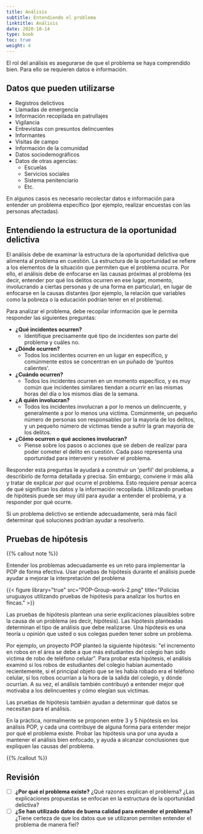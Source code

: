 ```yaml
---
title: Análisis
subtitle: Entendiendo el problema
linktitle: Análisis
date: 2020-10-14
type: book
toc: true
weight: 4
---
```


El rol del análisis es asegurarse de que el problema se haya comprendido bien. Para ello se requieren datos e información.

## Datos que pueden utilizarse

- Registros delictivos
- Llamadas de emergencia
- Información recopilada en patrullajes
- Vigilancia
- Entrevistas con presuntos delincuentes
- Informantes
- Visitas de campo
- Información de la comunidad
- Datos sociodemográficos
- Datos de otras agencias:
	- Escuelas
	- Servicios sociales
	- Sistema penitenciario
	- Etc.

En algunos casos es necesario recolectar datos e información para entender un problema específico (por ejemplo, realizar encuestas con las personas afectadas).

## Entendiendo la estructura de la oportunidad delictiva

El análisis debe de examinar la estructura de la oportunidad delictiva que alimenta al problema en cuestión. La estructura de la oportunidad se refiere a los elementos de la situación que permiten que el problema ocurra. Por ello, el análisis debe de enfocarse en las causas próximas al problema (es decir, entender por qué los delitos ocurren en ese lugar, momento, involucrando a ciertas personas y de una forma en particular), en lugar de enfocarse en la causas distantes (por ejemplo, la relación que variables como la pobreza o la educación podrían tener en el problema).

Para analizar el problema, debe recopilar información que le permita responder las siguientes preguntas:

- **¿Qué incidentes ocurren?**
	- Identifique precisamente qué tipo de incidentes son parte del problema y cuáles no.
- **¿Dónde ocurren?**
	- Todos los incidentes ocurren en un lugar en específico, y comúnmente estos se concentran en un puñado de 'puntos calientes'.
- **¿Cuándo ocurren?**
	- Todos los incidentes ocurren en un momento específico, y es muy común que incidentes similares tiendan a ocurrir en las mismas horas del día o los mismos días de la semana.
- **¿A quién involucran?**
	- Todos los incidentes involucran a por lo menos un delincuente, y generalmente a por lo menos una víctima. Comúnmente, un pequeño número de personas son responsables por la mayoría de los delitos, y un pequeño número de víctimas tiende a sufrir la gran mayoría de los delitos.
- **¿Cómo ocurren o qué acciones involucran?**
	- Piense sobre los pasos o acciones que se deben de realizar para poder cometer el delito en cuestión. Cada paso representa una oportunidad para intervenir y resolver el problema.

Responder esta preguntas le ayudará a construir un 'perfil' del problema, a describirlo de forma detallada y precisa. Sin embargo, conviene ir más allá y tratar de explicar *por qué* ocurre el problema. Esto requiere pensar acerca de qué significan los datos y la información recopilada. Utilizando pruebas de hipótesis puede ser muy útil para ayudar a entender el problema, y a responder por qué ocurre.

Si un problema delictivo se entiende adecuadamente, será más fácil determinar qué soluciones podrían ayudar a resolverlo.

## Pruebas de hipótesis

{{% callout note %}}

Entender los problemas adecuadamente es un reto para implementar la POP de forma efectiva. Usar pruebas de hipótesis durante el análisis puede ayudar a mejorar la interpretación del problema

{{< figure library="true" src="POP-Group-work-2.png" title="Policías uruguayos utilizando pruebas de hipótesis para analizar los hurtos en fincas." >}}

Las pruebas de hipótesis plantean una serie explicaciones plausibles sobre la causa de un problema (es decir, hipótesis). Las hipótesis planteadas determinan el tipo de análisis que debe realizarse. Una hipótesis es una teoría u opinión que usted o sus colegas pueden tener sobre un problema.

Por ejemplo, un proyecto POP planteó la siguiente hipótesis: "el incremento en robos en el área se debe a que más estudiantes del colegio han sido victima de robo de teléfono celular". Para probar esta hipótesis, el análisis examinó si los robos de estudiantes del colegio habían aumentado recientemente, si el principal objeto que se les había robado era el teléfono celular, si los robos ocurrían a la hora de la salida del colegio, y dónde ocurrían. A su vez, el análisis también contribuyó a entender mejor qué motivaba a los delincuentes y cómo elegían sus víctimas.

Las pruebas de hipótesis también ayudan a determinar qué datos se necesitan para el análisis.

En la práctica, normalmente se proponen entre 3 y 5 hipótesis en los análisis POP, y cada una contribuye de alguna forma para entender mejor por qué el problema existe. Probar las hipótesis una por una ayuda a mantener el análisis bien enfocado, y ayuda a alcanzar conclusiones que expliquen las causas del problema.

{{% /callout %}}

## Revisión

- [ ] **¿Por qué el problema existe?** ¿Qué razones explican el problema? ¿Las explicaciones propuestas se enfocan en la estructura de la oportunidad delictiva?
- [ ] **¿Se han utilizado datos de buena calidad para entender el problema?** ¿Tiene certeza de que los datos que se utilizaron permiten entender el problema de manera fiel?

